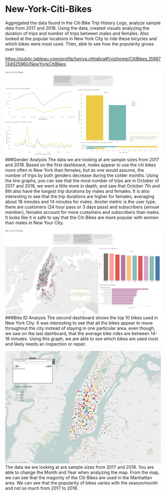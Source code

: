 # New-York-Citi-Bikes

Aggregated the data found in the Citi Bike Trip History Logs, analyze sample data from 2017 and 2018. Using the data, created visuals analyzing the duration of trips and number of trips between males and females. Also looked at the popular locations in New York City to ride these bicycles and which bikes were most used. Then, able to see how the popularity grows over time. 

https://public.tableau.com/profile/taniya.chhabra#!/vizhome/CitiBikes_15997134925960/NewYorkCitiBikes

![gender distribution](./gender.png)
###Gender Analysis 
The data we are looking at are sample sizes from 2017 and 2018. Based on the first dashboard, males appear to use the citi bikes more often in New York than females, but as one would assume, the number of trips by both genders decrease during the colder months. Using the line graphs, you can see that the most number of trips are in October of 2017 and 2018, we went a little more in depth, and saw that October 7th and 8th also have the longest trip durations by males and females. It is also interesting to see that the trip durations are higher for females, averaging about 18 minutes and 14 minutes for males. Anoter metric is the user type, there are customers (24 hour pass or 3 days pass) and subscribers (annual member), females account for more customers and subscribers than males. It looks like it is safe to say that the Citi Bikes are more popular with women than males in New Your City.

![bike_id info](bike_id.png)
###Bike ID Analysis 
The second dashboard shows the top 10 bikes used in New York City. It was interesting to see that all the bikes appear to move throughout the city instead of staying in one particular area, even though, we saw on the last dashboard, that the average bike rides are between 14-18 minutes. Using this graph, we are able to see which bikes are used most and likely needs an inspection or repair.

![map](map.png)
The data we are looking at are sample sizes from 2017 and 2018. You are able to change the Month and Year when analyzing the map. From the map, we can see that the magority of the Citi Bikes are used in the Manhattan area. We can see that the popularity of bikes varies with the season/month and not so much from 2017 to 2018. 
